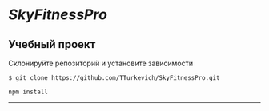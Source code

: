 # **_SkyFitnessPro_**

## **Учебный проект**

Склонируйте репозиторий и установите зависимости

`$ git clone https://github.com/TTurkevich/SkyFitnessPro.git`

`npm install`

---
